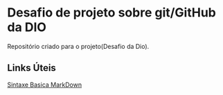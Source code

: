 # Desafio de projeto sobre git/GitHub da DIO
Repositório criado para o projeto(Desafio da Dio).

## Links Úteis
[Sintaxe Basica MarkDown](https://www.markdownguide.org/basic-syntax/)
